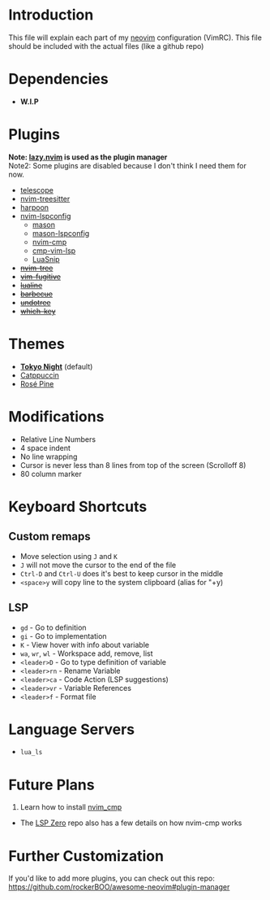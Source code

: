 # Introduction
This file will explain each part of my [neovim](https://github.com/neovim/neovim) configuration (VimRC). This file should be included with the actual files (like a github repo)

# Dependencies
+ **W.I.P**

# Plugins
**Note: [lazy.nvim](https://github.com/folke/lazy.nvim) is used as the plugin manager**<br>
Note2: Some plugins are disabled because I don't think I need them for now.
+ [telescope](https://github.com/nvim-telescope/telescope.nvim)
+ [nvim-treesitter](https://github.com/nvim-treesitter/nvim-treesitter)
+ [harpoon](https://github.com/ThePrimeagen/harpoon/tree/harpoon2)
+ [nvim-lspconfig](https://github.com/neovim/nvim-lspconfig)
    - [mason](https://github.com/williamboman/mason.nvim)
    - [mason-lspconfig](https://github.com/williamboman/mason-lspconfig.nvim)
    - [nvim-cmp](https://github.com/hrsh7th/nvim-cmp)
    - [cmp-vim-lsp](https://github.com/hrsh7th/cmp-nvim-lsp)
    - [LuaSnip](https://github.com/L3MON4D3/LuaSnip)
+ ~~[nvim-tree](https://github.com/nvim-tree/nvim-tree.lua)~~
+ ~~[vim-fugitive](https://github.com/tpope/vim-fugitive)~~
+ ~~[lualine](https://github.com/nvim-lualine/lualine.nvim)~~
+ ~~[barbecue](https://github.com/utilyre/barbecue.nvim)~~
+ ~~[undotree](https://github.com/mbbill/undotree)~~
+ ~~[which-key](https://github.com/folke/which-key.nvim)~~

# Themes
+ **[Tokyo Night](https://github.com/folke/tokyonight.nvim)** (default)
+ [Catppuccin](https://github.com/catppuccin/nvim)
+ [Rosé Pine](https://github.com/rose-pine/neovim)

# Modifications
+ Relative Line Numbers
+ 4 space indent
+ No line wrapping
+ Cursor is never less than 8 lines from top of the screen (Scrolloff 8)
+ 80 column marker

# Keyboard Shortcuts
## Custom remaps
+ Move selection using `J` and `K`
+ `J` will not move the cursor to the end of the file
+ `Ctrl-D` and `Ctrl-U` does it's best to keep cursor in the middle
+ `<space>y` will copy line to the system clipboard (alias for "+y)
## LSP
+ `gd` - Go to definition
+ `gi` - Go to implementation
+ `K` - View hover with info about variable
+ `wa`, `wr`, `wl` - Workspace add, remove, list
+ `<leader>D` - Go to type definition of variable
+ `<leader>rn` - Rename Variable
+ `<leader>ca` - Code Action (LSP suggestions)
+ `<leader>vr` - Variable References
+ `<leader>f` - Format file

# Language Servers
+ `lua_ls`

# Future Plans
1. Learn how to install [nvim_cmp](https://github.com/hrsh7th/nvim-cmp)
  - The [LSP Zero](https://github.com/VonHeikemen/lsp-zero.nvim) repo also has a few details on how nvim-cmp works

# Further Customization
If you'd like to add more plugins, you can check out this repo: <br>
https://github.com/rockerBOO/awesome-neovim#plugin-manager
